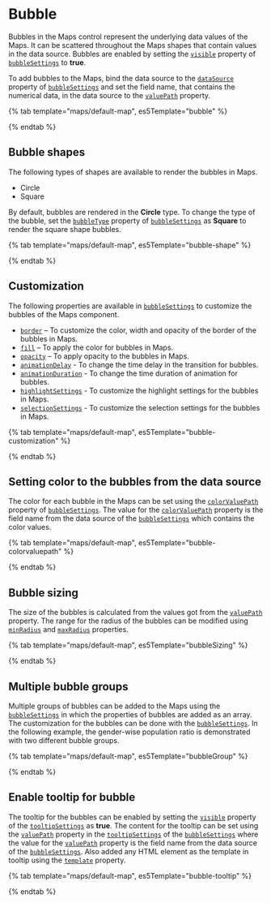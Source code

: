 # Bubble

Bubbles in the Maps control represent the underlying data values of the Maps. It can be scattered throughout the Maps shapes that contain values in the data source. Bubbles are enabled by setting the [`visible`](../api/maps/bubbleSettingsModel/#visible) property of [`bubbleSettings`](../api/maps/bubbleSettingsModel) to **true**.

To add bubbles to the Maps, bind the data source to the [`dataSource`](../api/maps/bubbleSettingsModel/#datasource) property of [`bubbleSettings`](../api/maps/bubbleSettingsModel) and set the field name, that contains the numerical data, in the data source to the [`valuePath`](../api/maps/bubbleSettingsModel/#valuepath) property.

{% tab template="maps/default-map", es5Template="bubble" %}

{% endtab %}

## Bubble shapes

The following types of shapes are available to render the bubbles in Maps.

* Circle
* Square

By default, bubbles are rendered in the **Circle** type. To change the type of the bubble, set the [`bubbleType`](../api/maps/bubbleSettingsModel/#bubbletype) property of [`bubbleSettings`](../api/maps/bubbleSettingsModel) as **Square** to render the square shape bubbles.

{% tab template="maps/default-map", es5Template="bubble-shape" %}

{% endtab %}

## Customization

The following properties are available in [`bubbleSettings`](../api/maps/bubbleSettingsModel) to customize the bubbles of the Maps component.

* [`border`](../api/maps/bubbleSettingsModel/#border) – To customize the color, width and opacity of the border of the bubbles in Maps.
* [`fill`](../api/maps/bubbleSettingsModel/#fill) – To apply the color for bubbles in Maps.
* [`opacity`](../api/maps/bubbleSettingsModel/#opacity) – To apply opacity to the bubbles in Maps.
* [`animationDelay`](../api/maps/bubbleSettingsModel/#animationdelay) - To change the time delay in the transition for bubbles.
* [`animationDuration`](../api/maps/bubbleSettingsModel/#animationduration) - To change the time duration of animation for bubbles.
* [`highlightSettings`](../api/maps/bubbleSettingsModel/#highlightsettings) - To customize the highlight settings for the bubbles in Maps.
* [`selectionSettings`](../api/maps/bubbleSettingsModel/#selectionsettings) - To customize the selection settings for the bubbles in Maps.

{% tab template="maps/default-map", es5Template="bubble-customization" %}

{% endtab %}

## Setting color to the bubbles from the data source

The color for each bubble in the Maps can be set using the [`colorValuePath`](../api/maps/bubbleSettingsModel/#colorvaluepath) property of [`bubbleSettings`](../api/maps/bubbleSettingsModel). The value for the [`colorValuePath`](../api/maps/bubbleSettingsModel/#colorvaluepath) property is the field name from the data source of the [`bubbleSettings`](../api/maps/bubbleSettingsModel) which contains the color values.

{% tab template="maps/default-map", es5Template="bubble-colorvaluepath" %}

{% endtab %}

## Bubble sizing

The size of the bubbles is calculated from the values got from the [`valuePath`](../api/maps/bubbleSettingsModel/#valuepath) property. The range for the radius of the bubbles can be modified using [`minRadius`](../api/maps/bubbleSettingsModel/#minradius) and [`maxRadius`](../api/maps/bubbleSettingsModel/#maxradius) properties.

{% tab template="maps/default-map", es5Template="bubbleSizing" %}

{% endtab %}

## Multiple bubble groups

Multiple groups of bubbles can be added to the Maps using the [`bubbleSettings`](../api/maps/bubbleSettingsModel) in which the properties of bubbles are added as an array. The customization for the bubbles can be done with the [`bubbleSettings`](../api/maps/bubbleSettingsModel). In the following example, the gender-wise population ratio is demonstrated with two different bubble groups.

{% tab template="maps/default-map", es5Template="bubbleGroup" %}

{% endtab %}

## Enable tooltip for bubble

The tooltip for the bubbles can be enabled by setting the [`visible`](../api/maps/tooltipSettingsModel/#visible) property of the [`tooltipSettings`](../api/maps/tooltipSettingsModel) as **true**. The content for the tooltip can be set using the [`valuePath`](../api/maps/tooltipSettingsModel/#valuepath) property in the [`tooltipSettings`](../api/maps/tooltipSettingsModel) of the [`bubbleSettings`](../api/maps/bubbleSettingsModel) where the value for the [`valuePath`](../api/maps/tooltipSettingsModel/#valuepath) property is the field name from the data source of the [`bubbleSettings`](../api/maps/bubbleSettingsModel). Also added any HTML element as the template in tooltip using the [`template`](../api/maps/tooltipSettingsModel/#template) property.

{% tab template="maps/default-map", es5Template="bubble-tooltip" %}

{% endtab %}